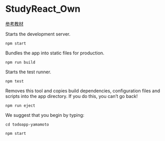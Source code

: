 # StudyReact_Own
[参考教材](https://www.youtube.com/watch?v=vvPJQjIdZlw&list=PLT5klp7W4r8QsTk3YZgqImARa11G0Vcgl&index=1)

Starts the development server.

    npm start
  
    
Bundles the app into static files for production.
 
    npm run build
  
Starts the test runner.    

    npm test


 Removes this tool and copies build dependencies, configuration files
    and scripts into the app directory. If you do this, you can’t go back!

    npm run eject
  
   

We suggest that you begin by typing:


    cd todoapp-yamamoto

    npm start
